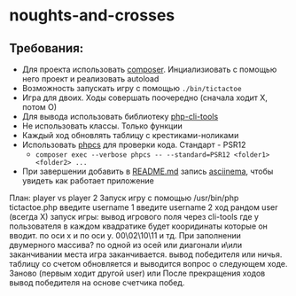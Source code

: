 # noughts-and-crosses
## Требования:

- Для проекта использовать [composer](https://getcomposer.org/). Инциализиовать с помощью него проект и реализовать autoload
- Возможность запускать игру с помощью `./bin/tictactoe`
- Игра для двоих. Ходы совершать поочередно (сначала ходит Х, потом О)
- Для вывода использовать библиотеку [php-cli-tools](https://github.com/wp-cli/php-cli-tools)
- Не использовать классы. Только функции
- Каждый ход обновлять таблицу с крестиками-ноликами
- Использовать [phpcs](https://github.com/squizlabs/PHP_CodeSniffer) для проверки кода. Стандарт - PSR12
    - `composer exec --verbose phpcs -- --standard=PSR12 <folder1> <folder2> ...`
- При завершении добавить в [README.md](http://README.md) запись [asciinema](https://asciinema.org/), чтобы увидеть как работает приложение

План:
player vs player 2
Запуск игру с помощью /usr/bin/php tictactoe.php
введите username 1
введите username 2
ход рандом user (всегда X)
запуск игры:
вывод игрового поля через cli-tools где у пользователя в каждом квадратике будет кооридинаты которые он вводит. 
по оси x и по оси y. 00\02\10\11 и тд.
При заполнении двумерного массива? по одной из осей или диагонали и\или заканчивании места игра заканчивается.
вывод победителя или ничья.
таблицу со счетом обновляется и выводится
вопрос о следующем ходе.
Заново (первым ходит другой user) или 
После прекращения ходов вывод победителя на основе счетчика побед.